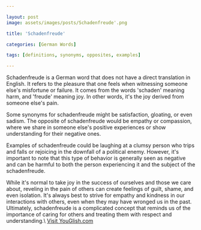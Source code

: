 ```yaml
---

layout: post
image: assets/images/posts/Schadenfreude'.png

title: 'Schadenfreude'

categories: [German Words]

tags: [definitions, synonyms, opposites, examples]

---
```


Schadenfreude is a German word that does not have a direct translation in English. It refers to the pleasure that one feels when witnessing someone else's misfortune or failure. It comes from the words 'schaden' meaning harm, and 'freude' meaning joy. In other words, it's the joy derived from someone else's pain.

Some synonyms for schadenfreude might be satisfaction, gloating, or even sadism. The opposite of schadenfreude would be empathy or compassion, where we share in someone else's positive experiences or show understanding for their negative ones.

Examples of schadenfreude could be laughing at a clumsy person who trips and falls or rejoicing in the downfall of a political enemy. However, it's important to note that this type of behavior is generally seen as negative and can be harmful to both the person experiencing it and the subject of the schadenfreude.

While it's normal to take joy in the success of ourselves and those we care about, reveling in the pain of others can create feelings of guilt, shame, and even isolation. It's always best to strive for empathy and kindness in our interactions with others, even when they may have wronged us in the past. Ultimately, schadenfreude is a complicated concept that reminds us of the importance of caring for others and treating them with respect and understanding.\ <a id="yg-widget-0" class="youglish-widget" data-query="'Schadenfreude'" data-lang="german" data-components="8412" data-auto-start="0" data-bkg-color="theme_light" data-title="How%20to%20pronounce%20'Schadenfreude'%20in%20German"  rel="nofollow" href="https://youglish.com">Visit YouGlish.com</a><script async src="https://youglish.com/public/emb/widget.js" charset="utf-8"></script>